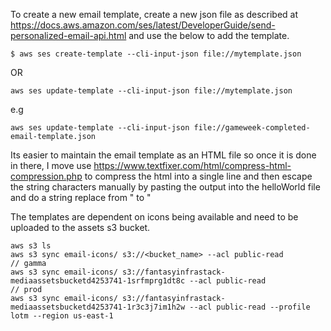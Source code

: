 To create a new email template, create a new json file as described at https://docs.aws.amazon.com/ses/latest/DeveloperGuide/send-personalized-email-api.html and use the below to add the template.

```
$ aws ses create-template --cli-input-json file://mytemplate.json
```

OR

```
aws ses update-template --cli-input-json file://mytemplate.json
```

e.g
```
aws ses update-template --cli-input-json file://gameweek-completed-email-template.json
```

Its easier to maintain the email template as an HTML file so once it is done in there, I move use https://www.textfixer.com/html/compress-html-compression.php to compress the html into a single line and then escape the string characters manually by pasting the output into the helloWorld file and do a string replace from " to \"

The templates are dependent on icons being available and need to be uploaded to the assets s3 bucket.

```
aws s3 ls
aws s3 sync email-icons/ s3://<bucket_name> --acl public-read
// gamma 
aws s3 sync email-icons/ s3://fantasyinfrastack-mediaassetsbucketd4253741-1srfmprg1dt8c --acl public-read
// prod
aws s3 sync email-icons/ s3://fantasyinfrastack-mediaassetsbucketd4253741-1r3c3j7im1h2w --acl public-read --profile lotm --region us-east-1
```